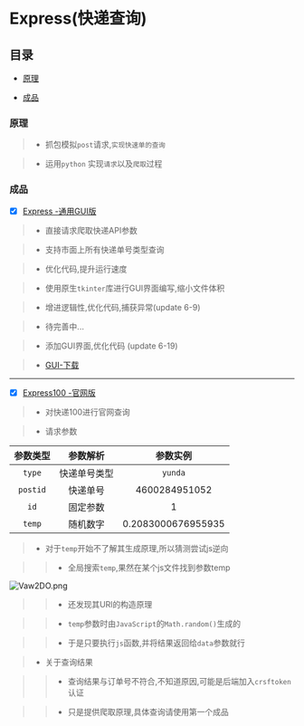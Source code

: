 # Express(快递查询)

## 目录

- [原理](#origin)

- [成品](#Express)


<h3 id ="origin"> 原理 </h3>

> * 抓包模拟`post`请求,`实现快速单的查询`

> * 运用`python` 实现`请求`以及`爬取`过程


<h3 id="Express"> 成品 </h3>

- [x] [Express -通用GUI版](https://github.com/SunRelease/Spider_crawler/blob/master/Express/Express.py)

> * 直接请求爬取快递API参数

> * 支持市面上所有快递单号类型查询

> * 优化代码,提升运行速度

> * 使用原生`tkinter`库进行GUI界面编写,缩小文件体积

> * 增进逻辑性,优化代码,捕获异常(update 6-9)

> * 待完善中...

> * 添加GUI界面,优化代码 (update 6-19)

> * [GUI-下载](https://www.lanzous.com/i4htgta)

---

- [x] [Express100 -官网版 ](https://github.com/SunRelease/Spider_crawler/blob/master/Express/Express100.py)

> * 对快递100进行官网查询

> * 请求参数

| 参数类型 | 参数解析 | 参数实例|
|:---:|:---:|:---:|
|`type`|快递单号类型|`yunda`|
|`postid`|快递单号|4600284951052|
|`id`|固定参数|1|
|`temp`|随机数字|0.2083000676955935|

> * 对于`temp`开始不了解其生成原理,所以猜测尝试js逆向

>> * 全局搜索`temp`,果然在某个js文件找到参数temp

![Vaw2DO.png](https://s2.ax1x.com/2019/06/06/Vaw2DO.png)

>> * 还发现其URl的构造原理

>> * `temp`参数时由`JavaScript`的`Math.random()`生成的

>> * 于是只要执行`js`函数,并将结果返回给`data`参数就行

> * 关于查询结果

>> * 查询结果与订单号不符合,不知道原因,可能是后端加入`crsftoken`认证

>> * 只是提供爬取原理,具体查询请使用第一个成品
